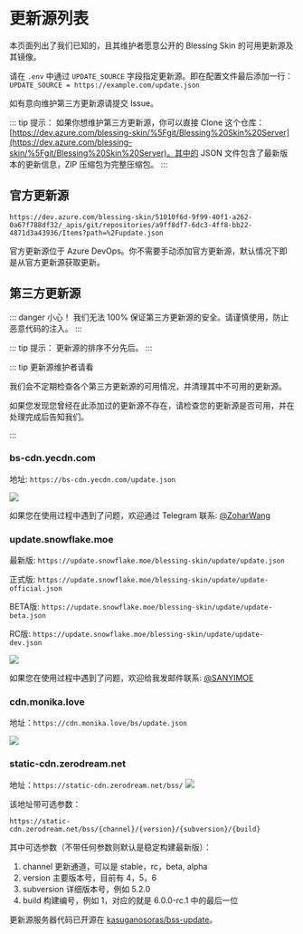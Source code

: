 # 更新源列表

本页面列出了我们已知的，且其维护者愿意公开的 Blessing Skin 的可用更新源及其镜像。

请在 `.env` 中通过 `UPDATE_SOURCE` 字段指定更新源。即在配置文件最后添加一行：`UPDATE_SOURCE = https://example.com/update.json`

如有意向维护第三方更新源请提交 Issue。

::: tip 提示：
如果你想维护第三方更新源，你可以直接 Clone 这个仓库：[https://dev.azure.com/blessing-skin/%5Fgit/Blessing%20Skin%20Server](https://dev.azure.com/blessing-skin/%5Fgit/Blessing%20Skin%20Server)。其中的 JSON 文件包含了最新版本的更新信息，ZIP 压缩包为完整压缩包。
:::

## 官方更新源

```
https://dev.azure.com/blessing-skin/51010f6d-9f99-40f1-a262-0a67f788df32/_apis/git/repositories/a9ff8df7-6dc3-4ff8-bb22-4871d3a43936/Items?path=%2Fupdate.json
```

官方更新源位于 Azure DevOps。你不需要手动添加官方更新源，默认情况下即是从官方更新源获取更新。

## 第三方更新源

::: danger 小心！
我们无法 100% 保证第三方更新源的安全。请谨慎使用，防止恶意代码的注入。
:::

::: tip 提示：
更新源的排序不分先后。
:::

::: tip 更新源维护者请看

我们会不定期检查各个第三方更新源的可用情况，并清理其中不可用的更新源。

如果您发现您曾经在此添加过的更新源不存在，请检查您的更新源是否可用，并在处理完成后告知我们。

:::

### bs-cdn.yecdn.com

地址: `https://bs-cdn.yecdn.com/update.json`

![](https://blessing-skin-manual.vercel.app/api/update?url=https://bs-cdn.yecdn.com/update.json)

如果您在使用过程中遇到了问题，欢迎通过 Telegram 联系: [@ZoharWang](https://t.me/ZoharWang)

### update.snowflake.moe

最新版: `https://update.snowflake.moe/blessing-skin/update/update.json`

正式版: `https://update.snowflake.moe/blessing-skin/update/update-official.json`

BETA版: `https://update.snowflake.moe/blessing-skin/update/update-beta.json`

RC版: `https://update.snowflake.moe/blessing-skin/update/update-dev.json`

![](https://blessing-skin-manual.vercel.app/api/update?url=https://update.snowflake.moe/blessing-skin/update/update.json)

如果您在使用过程中遇到了问题，欢迎给我发邮件联系: [@SANYIMOE](mailto:abcd2890000456@126.com)

### cdn.monika.love

地址：`https://cdn.monika.love/bs/update.json`

![](https://blessing-skin-manual.vercel.app/api/update?url=https://cdn.monika.love/bs/update.json)

### static-cdn.zerodream.net

地址：`https://static-cdn.zerodream.net/bss/`
![](https://blessing-skin-manual.vercel.app/api/update?url=https://static-cdn.zerodream.net/bss/)

该地址带可选参数：

```
https://static-cdn.zerodream.net/bss/{channel}/{version}/{subversion}/{build}
```

其中可选参数（不带任何参数则默认是稳定构建最新版）：

1. channel 更新通道，可以是 stable，rc，beta, alpha
2. version 主要版本号，目前有 4，5，6
3. subversion 详细版本号，例如 5.2.0
4. build 构建编号，例如 1，对应的就是 6.0.0-rc.1 中的最后一位

更新源服务器代码已开源在 [kasuganosoras/bss-update](https://github.com/kasuganosoras/bss-update)。

